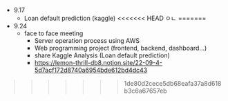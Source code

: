 * 9.17
  * Loan default prediction (kaggle)
<<<<<<< HEAD
ㅇㄴ
=======
* 9.24
   * face to face meeting
     * Server operation process using AWS 
     * Web programming project (frontend, backend, dashboard...)
     * share Kaggle Analysis (Loan default prediction)
     * https://lemon-thrill-db8.notion.site/22-09-4-5d7acf172d8740a6954bde612bd4dc43
>>>>>>> 1de80d2cece5db68eafa37a8d618b3c6a67657eb

